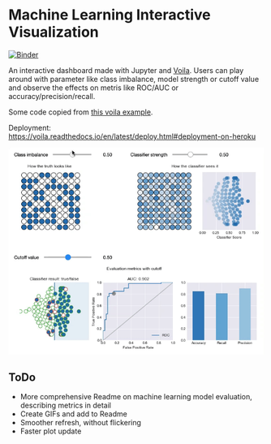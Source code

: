# Machine Learning Interactive Visualization

[![Binder](https://mybinder.org/badge_logo.svg)](https://mybinder.org/v2/gh/dhaitz/machine-learning-interactive-visualization/master?urlpath=voila%2Frender%2Fmachine-learning-interactive-visualization.ipynb)

An interactive dashboard made with Jupyter and [Voila](https://github.com/QuantStack/voila).
Users can play around with parameter like class imbalance, model strength or cutoff value and observe the effects on metris like ROC/AUC or accuracy/precision/recall.

Some code copied from [this voila example](https://github.com/pbugnion/voila-gallery/blob/master/country-indicators/index.ipynb).

Deployment: https://voila.readthedocs.io/en/latest/deploy.html#deployment-on-heroku

![ml](img/ml_visualization.gif)


## ToDo

- More comprehensive Readme on machine learning model evaluation, describing metrics in detail
- Create GIFs and add to Readme
- Smoother refresh, without flickering
- Faster plot update
